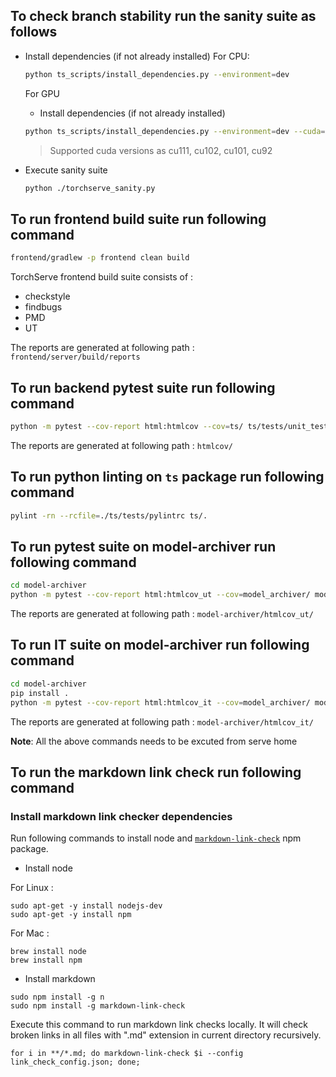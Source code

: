 ## To check branch stability run the sanity suite as follows
 - Install dependencies (if not already installed)
   For CPU:
   ```bash
   python ts_scripts/install_dependencies.py --environment=dev
   ```
   
   For GPU
    - Install dependencies (if not already installed)
   ```bash
   python ts_scripts/install_dependencies.py --environment=dev --cuda=cu102
   ```
   > Supported cuda versions as cu111, cu102, cu101, cu92
   
 - Execute sanity suite
   ```bash
   python ./torchserve_sanity.py
   ```

## To run frontend build suite run following command

```bash
frontend/gradlew -p frontend clean build
```

TorchServe frontend build suite consists of :

  * checkstyle
  * findbugs
  * PMD
  * UT
  
The reports are generated at following path : `frontend/server/build/reports`

## To run backend pytest suite run following command

```bash
python -m pytest --cov-report html:htmlcov --cov=ts/ ts/tests/unit_tests/
```

The reports are generated at following path : `htmlcov/`

## To run python linting on `ts` package run following command

```bash
pylint -rn --rcfile=./ts/tests/pylintrc ts/.
```

## To run pytest suite on model-archiver run following command

```bash
cd model-archiver
python -m pytest --cov-report html:htmlcov_ut --cov=model_archiver/ model_archiver/tests/unit_tests/
```

The reports are generated at following path : `model-archiver/htmlcov_ut/`

## To run IT suite on model-archiver run following command

```bash
cd model-archiver
pip install .
python -m pytest --cov-report html:htmlcov_it --cov=model_archiver/ model_archiver/tests/integ_tests/
```

The reports are generated at following path : `model-archiver/htmlcov_it/`

**Note**: All the above commands needs to be excuted from serve home

## To run the markdown link check run following command

### Install markdown link checker dependencies
Run following commands to install node and [`markdown-link-check`](https://github.com/tcort/markdown-link-check/) npm package.

* Install node

For Linux :
```
sudo apt-get -y install nodejs-dev
sudo apt-get -y install npm
```

For Mac :
```
brew install node
brew install npm
```

* Install markdown

```
sudo npm install -g n
sudo npm install -g markdown-link-check
```
Execute this command to run markdown link checks locally. It will check broken links in all files with ".md" extension in current directory recursively.
```
for i in **/*.md; do markdown-link-check $i --config link_check_config.json; done;
```
